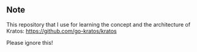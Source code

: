 ## Note
This repository that I use for learning the concept and the architecture of Kratos: https://github.com/go-kratos/kratos

Please ignore this!